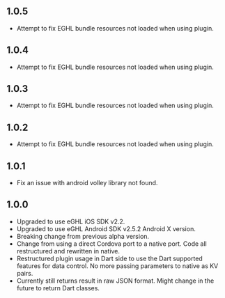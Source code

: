 ## 1.0.5

* Attempt to fix EGHL bundle resources not loaded when using plugin.

## 1.0.4

* Attempt to fix EGHL bundle resources not loaded when using plugin.

## 1.0.3

* Attempt to fix EGHL bundle resources not loaded when using plugin.

## 1.0.2

* Attempt to fix EGHL bundle resources not loaded when using plugin.

## 1.0.1

* Fix an issue with android volley library not found.

## 1.0.0

* Upgraded to use eGHL iOS SDK v2.2.
* Upgraded to use eGHL Android SDK v2.5.2 Android X version.
* Breaking change from previous alpha version.
* Change from using a direct Cordova port to a native port. Code all restructured and rewritten in native.
* Restructured plugin usage in Dart side to use the Dart supported features for data control. No more passing parameters to native as KV pairs.
* Currently still returns result in raw JSON format. Might change in the future to return Dart classes.